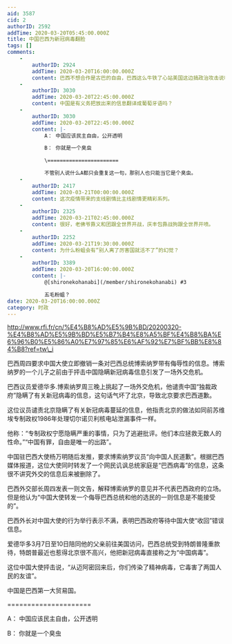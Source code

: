 ```yaml
---
aid: 3587
cid: 2
authorID: 2592
addTime: 2020-03-20T05:45:00.000Z
title: 中国巴西为新冠病毒翻脸
tags: []
comments:
    -
        authorID: 2924
        addTime: 2020-03-20T16:00:00.000Z
        content: 巴西不想合作是古巴的自由，巴西这么牛铁了心站美国这边搞政治攻击说明医疗物资不缺，有种别合作。
    -
        authorID: 3030
        addTime: 2020-03-20T22:45:00.000Z
        content: 中国是有义务把放出来的信息翻译成葡萄牙语吗？
    -
        authorID: 3030
        addTime: 2020-03-20T22:45:00.000Z
        content: |-
            A： 中国应该民主自由，公开透明

            B： 你就是一个臭虫

            \=======================

            不管别人说什么A都只会重复这一句，那别人也只能当它是个臭虫。
    -
        authorID: 2417
        addTime: 2020-03-21T00:00:00.000Z
        content: 这次疫情带来的支线剧情比主线剧情更精彩系列。
    -
        authorID: 2325
        addTime: 2020-03-21T02:45:00.000Z
        content: 很好，老佛爷靠义和团跟全世界开战，庆丰包靠战狗跟全世界开喷。
    -
        authorID: 2252
        addTime: 2020-03-21T19:30:00.000Z
        content: 为什么粉蛆会有“别人离了厉害国就活不了”的幻觉？
    -
        authorID: 3389
        addTime: 2020-03-20T16:00:00.000Z
        content: |-
            @[shironekohanabi](/member/shironekohanabi) #3

            五毛粉蛆？
date: 2020-03-20T16:00:00.000Z
category: 时政
---
```


http://www.rfi.fr/cn/%E4%B8%AD%E5%9B%BD/20200320-%E4%B8%AD%E5%9B%BD%E5%B7%B4%E8%A5%BF%E4%B8%BA%E6%96%B0%E5%86%A0%E7%97%85%E6%AF%92%E7%BF%BB%E8%84%B8?ref=tw\_i

巴西周四要求中国大使立即撤销一条对巴西总统博索纳罗带有侮辱性的信息。博索纳罗的一个儿子之前由于抨击中国隐瞒新冠病毒信息引发了一场外交危机。

巴西议员爱德华多.博索纳罗周三晚上挑起了一场外交危机，他谴责中国“独裁政府”隐瞒了有关新冠病毒的信息，这句话气坏了北京，导致北京要求巴西道歉。

这位议员谴责北京隐瞒了有关新冠病毒蔓延的信息，他指责北京的做法如同前苏维埃专制政权1986年处理切尔诺贝利核电站泄漏事件一样。

他称：“专制政权宁愿隐瞒严重的事情，只为了逃避批评。他们本应拯救无数人的性命。”“中国有罪，自由是唯一的出路”。

中国驻巴西大使杨万明随后发推，要求博索纳罗议员“向中国人民道歉”。根据巴西媒体报道，这位大使同时转发了一个网民讥讽总统家庭是“巴西病毒”的信息，这条很不讲究外交的信息后来被删除了。

巴西外交部长周四发表一则文告，解释博索纳罗的意见并不代表巴西政府的立场。但是他认为“中国大使转发一个侮辱巴西总统和他的选民的一则信息是不能接受的”。

巴西外长对中国大使的行为举行表示不满，表明巴西政府等待中国大使“收回”错误信息。

爱德华多3月7日至10日陪同他的父亲前往美国访问，巴西总统受到特朗普隆重款待，特朗普最近也惹得北京很不高兴，他把新冠病毒直接称之为“中国病毒”。

这位中国大使抨击说，“从迈阿密回来后，你们传染了精神病毒，它毒害了两国人民的友谊”。

中国是巴西第一大贸易国。

\=====================

A： 中国应该民主自由，公开透明

B： 你就是一个臭虫
